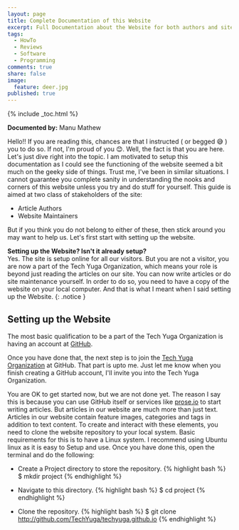 ```yaml
---
layout: page
title: Complete Documentation of this Website
excerpt: Full Documentation about the Website for both authors and site maintainers
tags: 
  - HowTo
  - Reviews
  - Software
  - Programming
comments: true
share: false
image: 
  feature: deer.jpg
published: true
---
```


{% include _toc.html %}

**Documented by:** Manu Mathew

Hello!! If you are reading this, chances are that I instructed ( or begged :sweat_smile: ) you to do so. If not, I'm proud of you :blush:. Well, the fact is that you are here. Let's just dive right into the topic. I am motivated to setup this documentation as I could see the functioning of the website seemed a bit much on the geeky side of things. Trust me, I've been in similar situations. I cannot guarantee you complete sanity in understanding the nooks and corners of this website unless you try and do stuff for yourself. This guide is aimed at two class of stakeholders of the site:

- Article Authors
- Website Maintainers

But if you think you do not belong to either of these, then stick around you may want to help us. Let's first start with setting up the website.

**Setting up the Website? Isn't it already setup?**<br/>
Yes. The site is setup online for all our visitors. But you are not a visitor, you are now a part of the Tech Yuga Organization, which means your role is beyond just reading the articles on our site. You can now write articles or do site maintenance yourself. In order to do so, you need to have a copy of the website on your local computer. And that is what I meant when I said setting up the Website.
{: .notice }

## Setting up the Website
The most basic qualification to be a part of the Tech Yuga Organization is having an account at [GitHub](http://github.com "Register youself at GitHub"). 

Once you have done that, the next step is to join the [Tech Yuga Organization](http://github.com/TechYuga) at GitHub. That part is upto me. Just let me know when you finish creating a GitHub account, I'll invite you into the Tech Yuga Organization.

You are OK to get started now, but we are not done yet. The reason I say this is because you can use GitHub itself or services like [prose.io](http://prose.io) to start writing articles. But articles in our website are much more than just text. Articles in our website contain feature images, categories and tags in addition to text content. To create and interact with these elements, you need to clone the website repository to your local system. Basic requirements for this is to have a Linux system. I recommend using Ubuntu linux as it is easy to Setup and use. Once you have done this, open the terminal and do the following:

- Create a Project directory to store the repository.
{% highlight bash %}
$ mkdir project
{% endhighlight %}

- Navigate to this directory.
{% highlight bash %}
$ cd project
{% endhighlight %}
- Clone the repository. 
{% highlight bash %}
$ git clone http://github.com/TechYuga/techyuga.github.io
{% endhighlight %}


